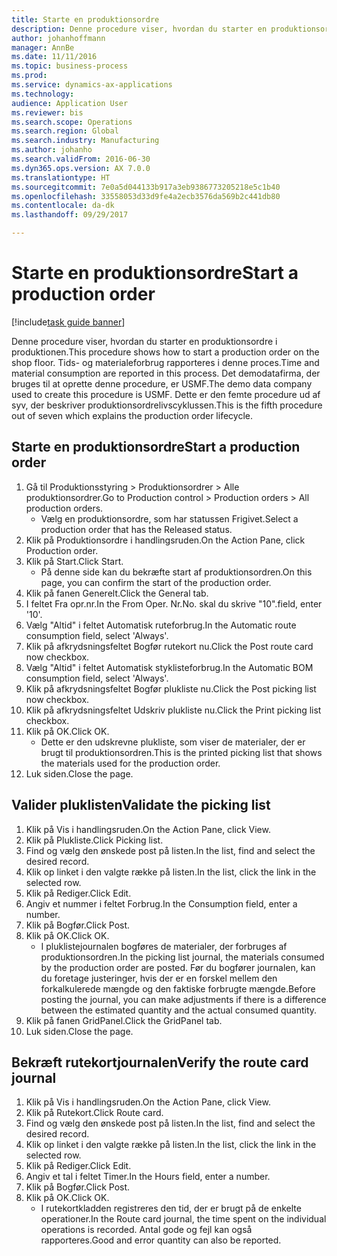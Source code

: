 ```yaml
--- 
title: Starte en produktionsordre
description: Denne procedure viser, hvordan du starter en produktionsordre i produktionen.
author: johanhoffmann
manager: AnnBe
ms.date: 11/11/2016
ms.topic: business-process
ms.prod: 
ms.service: dynamics-ax-applications
ms.technology: 
audience: Application User
ms.reviewer: bis
ms.search.scope: Operations
ms.search.region: Global
ms.search.industry: Manufacturing
ms.author: johanho
ms.search.validFrom: 2016-06-30
ms.dyn365.ops.version: AX 7.0.0
ms.translationtype: HT
ms.sourcegitcommit: 7e0a5d044133b917a3eb9386773205218e5c1b40
ms.openlocfilehash: 33558053d33d9fe4a2ecb3576da569b2c441db80
ms.contentlocale: da-dk
ms.lasthandoff: 09/29/2017

---
```

# <a name="start-a-production-order"></a><span data-ttu-id="cd6cf-103">Starte en produktionsordre</span><span class="sxs-lookup"><span data-stu-id="cd6cf-103">Start a production order</span></span>

[!include[task guide banner](../../includes/task-guide-banner.md)]

<span data-ttu-id="cd6cf-104">Denne procedure viser, hvordan du starter en produktionsordre i produktionen.</span><span class="sxs-lookup"><span data-stu-id="cd6cf-104">This procedure shows how to start a production order on the shop floor.</span></span> <span data-ttu-id="cd6cf-105">Tids- og materialeforbrug rapporteres i denne proces.</span><span class="sxs-lookup"><span data-stu-id="cd6cf-105">Time and material consumption are reported in this process.</span></span> <span data-ttu-id="cd6cf-106">Det demodatafirma, der bruges til at oprette denne procedure, er USMF.</span><span class="sxs-lookup"><span data-stu-id="cd6cf-106">The demo data company used to create this procedure is USMF.</span></span> <span data-ttu-id="cd6cf-107">Dette er den femte procedure ud af syv, der beskriver produktionsordrelivscyklussen.</span><span class="sxs-lookup"><span data-stu-id="cd6cf-107">This is the fifth procedure out of seven which explains the production order lifecycle.</span></span>


## <a name="start-a-production-order"></a><span data-ttu-id="cd6cf-108">Starte en produktionsordre</span><span class="sxs-lookup"><span data-stu-id="cd6cf-108">Start a production order</span></span>
1. <span data-ttu-id="cd6cf-109">Gå til Produktionsstyring > Produktionsordrer > Alle produktionsordrer.</span><span class="sxs-lookup"><span data-stu-id="cd6cf-109">Go to Production control > Production orders > All production orders.</span></span>
    * <span data-ttu-id="cd6cf-110">Vælg en produktionsordre, som har statussen Frigivet.</span><span class="sxs-lookup"><span data-stu-id="cd6cf-110">Select a production order that has the Released status.</span></span>  
2. <span data-ttu-id="cd6cf-111">Klik på Produktionsordre i handlingsruden.</span><span class="sxs-lookup"><span data-stu-id="cd6cf-111">On the Action Pane, click Production order.</span></span>
3. <span data-ttu-id="cd6cf-112">Klik på Start.</span><span class="sxs-lookup"><span data-stu-id="cd6cf-112">Click Start.</span></span>
    * <span data-ttu-id="cd6cf-113">På denne side kan du bekræfte start af produktionsordren.</span><span class="sxs-lookup"><span data-stu-id="cd6cf-113">On this page, you can confirm the start of the production order.</span></span>  
4. <span data-ttu-id="cd6cf-114">Klik på fanen Generelt.</span><span class="sxs-lookup"><span data-stu-id="cd6cf-114">Click the General tab.</span></span>
5. <span data-ttu-id="cd6cf-115">I feltet Fra opr.nr.</span><span class="sxs-lookup"><span data-stu-id="cd6cf-115">In the From Oper.</span></span> <span data-ttu-id="cd6cf-116">Nr.</span><span class="sxs-lookup"><span data-stu-id="cd6cf-116">No.</span></span> <span data-ttu-id="cd6cf-117">skal du skrive "10".</span><span class="sxs-lookup"><span data-stu-id="cd6cf-117">field, enter '10'.</span></span>
6. <span data-ttu-id="cd6cf-118">Vælg "Altid" i feltet Automatisk ruteforbrug.</span><span class="sxs-lookup"><span data-stu-id="cd6cf-118">In the Automatic route consumption field, select 'Always'.</span></span>
7. <span data-ttu-id="cd6cf-119">Klik på afkrydsningsfeltet Bogfør rutekort nu.</span><span class="sxs-lookup"><span data-stu-id="cd6cf-119">Click the Post route card now checkbox.</span></span>
8. <span data-ttu-id="cd6cf-120">Vælg "Altid" i feltet Automatisk styklisteforbrug.</span><span class="sxs-lookup"><span data-stu-id="cd6cf-120">In the Automatic BOM consumption field, select 'Always'.</span></span>
9. <span data-ttu-id="cd6cf-121">Klik på afkrydsningsfeltet Bogfør plukliste nu.</span><span class="sxs-lookup"><span data-stu-id="cd6cf-121">Click the Post picking list now checkbox.</span></span>
10. <span data-ttu-id="cd6cf-122">Klik på afkrydsningsfeltet Udskriv plukliste nu.</span><span class="sxs-lookup"><span data-stu-id="cd6cf-122">Click the Print picking list checkbox.</span></span>
11. <span data-ttu-id="cd6cf-123">Klik på OK.</span><span class="sxs-lookup"><span data-stu-id="cd6cf-123">Click OK.</span></span>
    * <span data-ttu-id="cd6cf-124">Dette er den udskrevne plukliste, som viser de materialer, der er brugt til produktionsordren.</span><span class="sxs-lookup"><span data-stu-id="cd6cf-124">This is the printed picking list that shows the materials used for the production order.</span></span>  
12. <span data-ttu-id="cd6cf-125">Luk siden.</span><span class="sxs-lookup"><span data-stu-id="cd6cf-125">Close the page.</span></span>

## <a name="validate-the-picking-list"></a><span data-ttu-id="cd6cf-126">Valider pluklisten</span><span class="sxs-lookup"><span data-stu-id="cd6cf-126">Validate the picking list</span></span>
1. <span data-ttu-id="cd6cf-127">Klik på Vis i handlingsruden.</span><span class="sxs-lookup"><span data-stu-id="cd6cf-127">On the Action Pane, click View.</span></span>
2. <span data-ttu-id="cd6cf-128">Klik på Plukliste.</span><span class="sxs-lookup"><span data-stu-id="cd6cf-128">Click Picking list.</span></span>
3. <span data-ttu-id="cd6cf-129">Find og vælg den ønskede post på listen.</span><span class="sxs-lookup"><span data-stu-id="cd6cf-129">In the list, find and select the desired record.</span></span>
4. <span data-ttu-id="cd6cf-130">Klik op linket i den valgte række på listen.</span><span class="sxs-lookup"><span data-stu-id="cd6cf-130">In the list, click the link in the selected row.</span></span>
5. <span data-ttu-id="cd6cf-131">Klik på Rediger.</span><span class="sxs-lookup"><span data-stu-id="cd6cf-131">Click Edit.</span></span>
6. <span data-ttu-id="cd6cf-132">Angiv et nummer i feltet Forbrug.</span><span class="sxs-lookup"><span data-stu-id="cd6cf-132">In the Consumption field, enter a number.</span></span>
7. <span data-ttu-id="cd6cf-133">Klik på Bogfør.</span><span class="sxs-lookup"><span data-stu-id="cd6cf-133">Click Post.</span></span>
8. <span data-ttu-id="cd6cf-134">Klik på OK.</span><span class="sxs-lookup"><span data-stu-id="cd6cf-134">Click OK.</span></span>
    * <span data-ttu-id="cd6cf-135">I pluklistejournalen bogføres de materialer, der forbruges af produktionsordren.</span><span class="sxs-lookup"><span data-stu-id="cd6cf-135">In the picking list journal, the materials consumed by the production order are posted.</span></span> <span data-ttu-id="cd6cf-136">Før du bogfører journalen, kan du foretage justeringer, hvis der er en forskel mellem den forkalkulerede mængde og den faktiske forbrugte mængde.</span><span class="sxs-lookup"><span data-stu-id="cd6cf-136">Before posting the journal, you can make adjustments if there is a difference between the estimated quantity and the actual consumed quantity.</span></span>  
9. <span data-ttu-id="cd6cf-137">Klik på fanen GridPanel.</span><span class="sxs-lookup"><span data-stu-id="cd6cf-137">Click the GridPanel tab.</span></span>
10. <span data-ttu-id="cd6cf-138">Luk siden.</span><span class="sxs-lookup"><span data-stu-id="cd6cf-138">Close the page.</span></span>

## <a name="verify-the-route-card-journal"></a><span data-ttu-id="cd6cf-139">Bekræft rutekortjournalen</span><span class="sxs-lookup"><span data-stu-id="cd6cf-139">Verify the route card journal</span></span>
1. <span data-ttu-id="cd6cf-140">Klik på Vis i handlingsruden.</span><span class="sxs-lookup"><span data-stu-id="cd6cf-140">On the Action Pane, click View.</span></span>
2. <span data-ttu-id="cd6cf-141">Klik på Rutekort.</span><span class="sxs-lookup"><span data-stu-id="cd6cf-141">Click Route card.</span></span>
3. <span data-ttu-id="cd6cf-142">Find og vælg den ønskede post på listen.</span><span class="sxs-lookup"><span data-stu-id="cd6cf-142">In the list, find and select the desired record.</span></span>
4. <span data-ttu-id="cd6cf-143">Klik op linket i den valgte række på listen.</span><span class="sxs-lookup"><span data-stu-id="cd6cf-143">In the list, click the link in the selected row.</span></span>
5. <span data-ttu-id="cd6cf-144">Klik på Rediger.</span><span class="sxs-lookup"><span data-stu-id="cd6cf-144">Click Edit.</span></span>
6. <span data-ttu-id="cd6cf-145">Angiv et tal i feltet Timer.</span><span class="sxs-lookup"><span data-stu-id="cd6cf-145">In the Hours field, enter a number.</span></span>
7. <span data-ttu-id="cd6cf-146">Klik på Bogfør.</span><span class="sxs-lookup"><span data-stu-id="cd6cf-146">Click Post.</span></span>
8. <span data-ttu-id="cd6cf-147">Klik på OK.</span><span class="sxs-lookup"><span data-stu-id="cd6cf-147">Click OK.</span></span>
    * <span data-ttu-id="cd6cf-148">I rutekortkladden registreres den tid, der er brugt på de enkelte operationer.</span><span class="sxs-lookup"><span data-stu-id="cd6cf-148">In the Route card journal, the time spent on the individual operations is recorded.</span></span> <span data-ttu-id="cd6cf-149">Antal gode og fejl kan også rapporteres.</span><span class="sxs-lookup"><span data-stu-id="cd6cf-149">Good and error quantity can also be reported.</span></span>  



